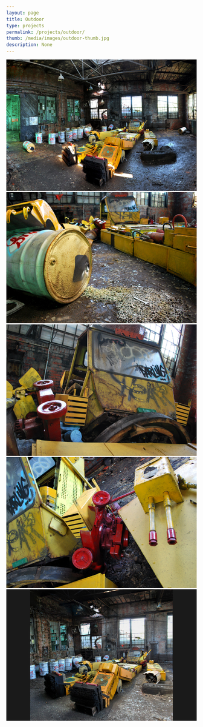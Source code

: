```yaml
---
layout: page
title: Outdoor 
type: projects
permalink: /projects/outdoor/
thumb: /media/images/outdoor-thumb.jpg
description: None
---
```




![](/media/images/outdoor1.jpg)
![](/media/images/outdoor2.jpg)
![](/media/images/outdoor3.jpg)
![](/media/images/outdoor4.jpg)
![](/media/images/outdoor5.jpg)
